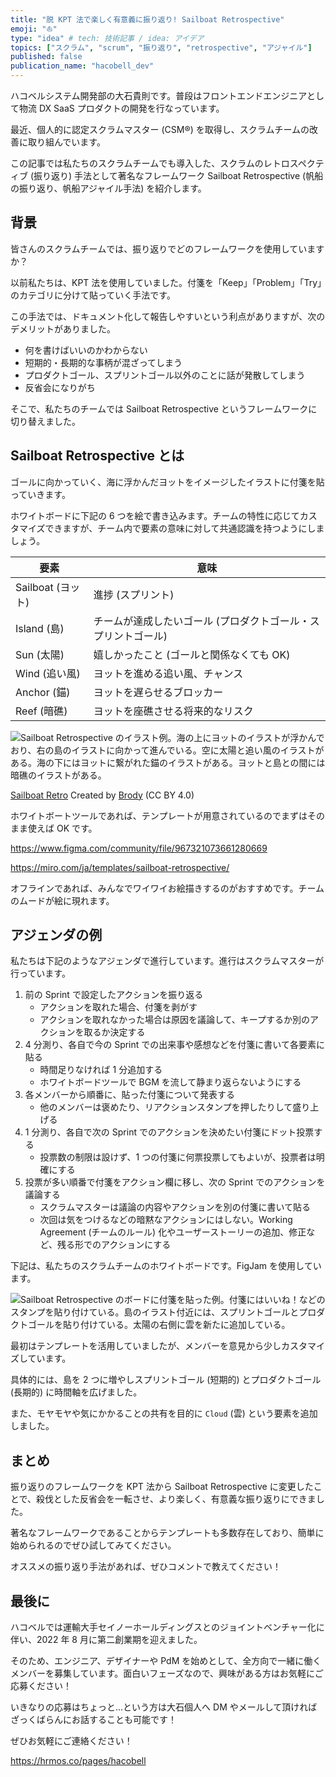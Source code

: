 ```yaml
---
title: "脱 KPT 法で楽しく有意義に振り返り! Sailboat Retrospective"
emoji: "⛵"
type: "idea" # tech: 技術記事 / idea: アイデア
topics: ["スクラム", "scrum", "振り返り", "retrospective", "アジャイル"]
published: false
publication_name: "hacobell_dev"
---
```


ハコベルシステム開発部の大石貴則です。普段はフロントエンドエンジニアとして物流 DX SaaS プロダクトの開発を行なっています。

最近、個人的に認定スクラムマスター (CSM®) を取得し、スクラムチームの改善に取り組んでいます。

この記事では私たちのスクラムチームでも導入した、スクラムのレトロスペクティブ (振り返り) 手法として著名なフレームワーク Sailboat Retrospective (帆船の振り返り、帆船アジャイル手法) を紹介します。

## 背景

皆さんのスクラムチームでは、振り返りでどのフレームワークを使用していますか？

以前私たちは、KPT 法を使用していました。付箋を「Keep」「Problem」「Try」のカテゴリに分けて貼っていく手法です。

この手法では、ドキュメント化して報告しやすいという利点がありますが、次のデメリットがありました。

- 何を書けばいいのかわからない
- 短期的・長期的な事柄が混ざってしまう
- プロダクトゴール、スプリントゴール以外のことに話が発散してしまう
- 反省会になりがち

そこで、私たちのチームでは Sailboat Retrospective というフレームワークに切り替えました。

## Sailboat Retrospective とは

ゴールに向かっていく、海に浮かんだヨットをイメージしたイラストに付箋を貼っていきます。

ホワイトボードに下記の 6 つを絵で書き込みます。チームの特性に応じてカスタマイズできますが、チーム内で要素の意味に対して共通認識を持つようにしましょう。

| 要素              | 意味                                                          |
| ----------------- | ------------------------------------------------------------- |
| Sailboat (ヨット) | 進捗 (スプリント)                                             |
| Island (島)       | チームが達成したいゴール (プロダクトゴール・スプリントゴール) |
| Sun (太陽)        | 嬉しかったこと (ゴールと関係なくても OK)                      |
| Wind (追い風)     | ヨットを進める追い風、チャンス                                |
| Anchor (錨)       | ヨットを遅らせるブロッカー                                    |
| Reef (暗礁)       | ヨットを座礁させる将来的なリスク                              |

![Sailboat Retrospective のイラスト例。海の上にヨットのイラストが浮かんでおり、右の島のイラストに向かって進んでいる。空に太陽と追い風のイラストがある。海の下にはヨットに繋がれた錨のイラストがある。ヨットと島との間には暗礁のイラストがある。](/sailboat-retrospective/image01.png)

[Sailboat Retro](https://www.figma.com/community/file/967321073661280669) Created by [Brody](https://www.figma.com/@brody) (CC BY 4.0)

ホワイトボートツールであれば、テンプレートが用意されているのでまずはそのまま使えば OK です。

https://www.figma.com/community/file/967321073661280669

https://miro.com/ja/templates/sailboat-retrospective/

オフラインであれば、みんなでワイワイお絵描きするのがおすすめです。チームのムードが絵に現れます。

## アジェンダの例

私たちは下記のようなアジェンダで進行しています。進行はスクラムマスターが行っています。

1. 前の Sprint で設定したアクションを振り返る
   - アクションを取れた場合、付箋を剥がす
   - アクションを取れなかった場合は原因を議論して、キープするか別のアクションを取るか決定する
2. 4 分測り、各自で今の Sprint での出来事や感想などを付箋に書いて各要素に貼る
   - 時間足りなければ 1 分追加する
   - ホワイトボードツールで BGM を流して静まり返らないようにする
3. 各メンバーから順番に、貼った付箋について発表する
   - 他のメンバーは褒めたり、リアクションスタンプを押したりして盛り上げる
4. 1 分測り、各自で次の Sprint でのアクションを決めたい付箋にドット投票する
   - 投票数の制限は設けず、1 つの付箋に何票投票してもよいが、投票者は明確にする
5. 投票が多い順番で付箋をアクション欄に移し、次の Sprint でのアクションを議論する
   - スクラムマスターは議論の内容やアクションを別の付箋に書いて貼る
   - 次回は気をつけるなどの暗黙なアクションにはしない。Working Agreement (チームのルール) 化やユーザーストーリーの追加、修正など、残る形でのアクションにする

下記は、私たちのスクラムチームのホワイトボードです。FigJam を使用しています。

![Sailboat Retrospective のボードに付箋を貼った例。付箋にはいいね！などのスタンプを貼り付けている。島のイラスト付近には、スプリントゴールとプロダクトゴールを貼り付けている。太陽の右側に雲を新たに追加している。](/sailboat-retrospective/image02.png)

最初はテンプレートを活用していましたが、メンバーを意見から少しカスタマイズしています。

具体的には、島を 2 つに増やしスプリントゴール (短期的) とプロダクトゴール (長期的) に時間軸を広げました。

また、モヤモヤや気にかかることの共有を目的に `Cloud` (雲) という要素を追加しました。

## まとめ

振り返りのフレームワークを KPT 法から Sailboat Retrospective に変更したことで、殺伐とした反省会を一転させ、より楽しく、有意義な振り返りにできました。

著名なフレームワークであることからテンプレートも多数存在しており、簡単に始められるのでぜひ試してみてください。

オススメの振り返り手法があれば、ぜひコメントで教えてください！

## 最後に

ハコベルでは運輸大手セイノーホールディングスとのジョイントベンチャー化に伴い、2022 年 8 月に第二創業期を迎えました。

そのため、エンジニア、デザイナーや PdM を始めとして、全方向で一緒に働くメンバーを募集しています。面白いフェーズなので、興味がある方はお気軽にご応募ください！

<!-- textlint-disable ja-technical-writing/ja-no-redundant-expression -->いきなりの応募はちょっと...という方は大石個人へ DM やメールして頂ければざっくばらんにお話することも可能です！<!-- textlint-enable ja-technical-writing/ja-no-redundant-expression -->

ぜひお気軽にご連絡ください！

https://hrmos.co/pages/hacobell
